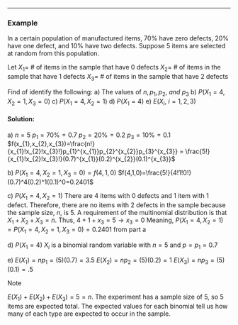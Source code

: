 - - -
### Example
In a certain population of manufactured items, 70% have zero defects, 20% have one defect, and 10% have two defects. Suppose 5 items are selected at random from this population.

Let
$X_{1}=$ # of items in the sample that have 0 defects
$X_{2}=$ # of items in the sample that have 1 defects
$X_{3}=$ # of items in the sample that have 2 defects

Find of identify the following:
a) The values of $n,p_1,p_2,~and~p_3$ 
b) $P(X_{1}=4,X_{2}=1,X_{3}=0)$
c) $P(X_{1}=4,X_{2}=1)$
d) $P(X_{1}=4)$
e) $E(X_{i},~i=1,2,3)$

#### Solution: 
a) $n=5$
$p_{1}=70\%=0.7$
$p_{2}=20\%=0.2$
$p_{3}=10\%=0.1$
$f(x_{1},x_{2},x_{3})=\frac{n!}{x_{1}!x_{2}!x_{3}!}p_{1}^{x_{1}}p_{2}^{x_{2}}p_{3}^{x_{3}} = \frac{5!}{x_{1}!x_{2}!x_{3}!}(0.7)^{x_{1}}(0.2)^{x_{2}}(0.1)^{x_{3}}$

b) $P(X_{1}=4,X_{2}=1,X_{3}=0) = f(4,1,0)$
$f(4,1,0)=\frac{5!}{4!1!0!}(0.7)^4(0.2)^1(0.1)^0=0.2401$

c) $P(X_{1}=4,X_{2}=1)$
There are 4 items with 0 defects and 1 item with 1 defect. Therefore, there are no items with 2 defects in the sample because the sample size, $n$, is 5. A requirement of the multinomial distribution is that $X_{1}+X_{2}+X_{3}=n$. Thus,
$4+1+x_{3}=5\to x_{3}=0$
Meaning, $P(X_{1}=4,X_{2}=1)=P(X_{1}=4,X_{2}=1,X_{3}=0)=0.2401$ from part a

d) $P(X_{1}=4)$
$X_{i}$ is a binomial random variable with $n=5$ and $p=p_{1}=0.7$

e) $E(X_{1})=np_{1}=(5)(0.7)=3.5$
$E(X_{2})=np_{2}=(5)(0.2)=1$
$E(X_{3})=np_{3}=(5)(0.1)=.5$

> [!Note]
> $E(X_{1})+E(X_{2})+E(X_{3})=5=n$. The experiment has a sample size of 5, so 5 items are expected total. The expected values for each binomial tell us how many of each type are expected to occur in the sample.





